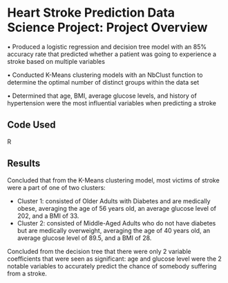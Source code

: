 # Heart Stroke Prediction Data Science Project: Project Overview
• Produced a logistic regression and decision tree model with an 85% accuracy rate that predicted whether a patient was going to experience a stroke based on multiple variables

• Conducted K-Means clustering models with an NbClust function to determine the optimal number of distinct groups within the data set

• Determined that age, BMI, average glucose levels, and history of hypertension were the most influential variables when predicting a stroke

## Code Used
R

## Results
Concluded that from the K-Means clustering model, most victims of stroke were a part of one of two clusters:
- Cluster 1: consisted of Older Adults with Diabetes and are medically obese, averaging the age of 56 years old, an average glucose level of 202, and a BMI of 33. 
- Cluster 2: consisted of Middle-Aged Adults who do not have diabetes but are medically overweight, averaging the age of 40 years old, an average glucose level of 89.5, and a BMI of 28. 

Concluded from the decision tree that there were only 2 variable coefficients that were seen as significant: age and glucose level were the 2 notable variables to accurately predict the chance of somebody suffering from a stroke.

